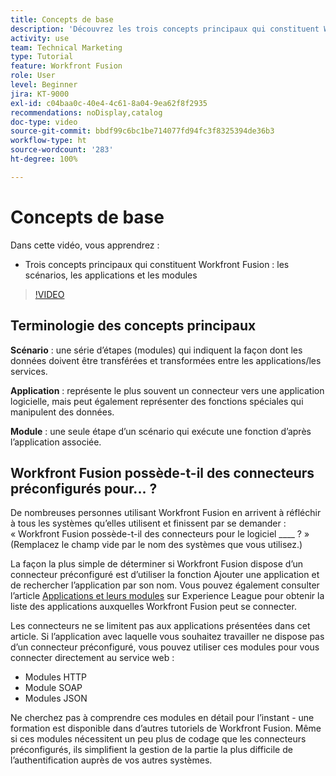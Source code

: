 ```yaml
---
title: Concepts de base
description: 'Découvrez les trois concepts principaux qui constituent Workfront Fusion : les scénarios, les applications et les modules dans  [!DNL Adobe Workfront Fusion].'
activity: use
team: Technical Marketing
type: Tutorial
feature: Workfront Fusion
role: User
level: Beginner
jira: KT-9000
exl-id: c04baa0c-40e4-4c61-8a04-9ea62f8f2935
recommendations: noDisplay,catalog
doc-type: video
source-git-commit: bbdf99c6bc1be714077fd94fc3f8325394de36b3
workflow-type: ht
source-wordcount: '283'
ht-degree: 100%

---
```


# Concepts de base

Dans cette vidéo, vous apprendrez :

* Trois concepts principaux qui constituent Workfront Fusion : les scénarios, les applications et les modules

>[!VIDEO](https://video.tv.adobe.com/v/335260/?quality=12&learn=on&enablevpops=1)

## Terminologie des concepts principaux

**Scénario** : une série d’étapes (modules) qui indiquent la façon dont les données doivent être transférées et transformées entre les applications/les services.

**Application** : représente le plus souvent un connecteur vers une application logicielle, mais peut également représenter des fonctions spéciales qui manipulent des données.

**Module** : une seule étape d’un scénario qui exécute une fonction d’après l’application associée.

## Workfront Fusion possède-t-il des connecteurs préconfigurés pour... ?

De nombreuses personnes utilisant Workfront Fusion en arrivent à réfléchir à tous les systèmes qu’elles utilisent et finissent par se demander : « Workfront Fusion possède-t-il des connecteurs pour le logiciel ____ ? » (Remplacez le champ vide par le nom des systèmes que vous utilisez.)

La façon la plus simple de déterminer si Workfront Fusion dispose d’un connecteur préconfiguré est d’utiliser la fonction Ajouter une application et de rechercher l’application par son nom. Vous pouvez également consulter l’article [Applications et leurs modules](https://experienceleague.adobe.com/docs/workfront/using/adobe-workfront-fusion/fusion-apps-and-modules/apps-and-their-modules.html?lang=fr) sur Experience League pour obtenir la liste des applications auxquelles Workfront Fusion peut se connecter.

Les connecteurs ne se limitent pas aux applications présentées dans cet article. Si l’application avec laquelle vous souhaitez travailler ne dispose pas d’un connecteur préconfiguré, vous pouvez utiliser ces modules pour vous connecter directement au service web :

* Modules HTTP
* Module SOAP
* Modules JSON

Ne cherchez pas à comprendre ces modules en détail pour l’instant - une formation est disponible dans d’autres tutoriels de Workfront Fusion. Même si ces modules nécessitent un peu plus de codage que les connecteurs préconfigurés, ils simplifient la gestion de la partie la plus difficile de l’authentification auprès de vos autres systèmes.
